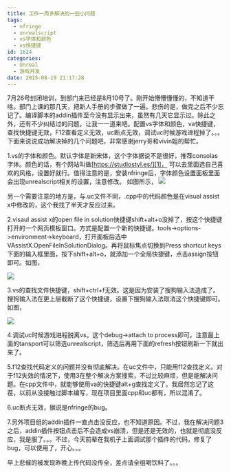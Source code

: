```yaml
---
title: 工作一周多解决的一些小问题
tags:
  - nfringe
  - unrealscript
  - vs字体和颜色
  - vs快捷键
id: 1624
categories:
  - Unreal
  - 游戏开发
date: 2015-08-19 21:17:28
---
```


7月26号封闭培训，到部门来已经是8月10号了。刚开始懵懵懂懂的，不知道干啥。部门上课的那几天，把新人手册的步骤做了一遍。悲伤的是，做完之后不少忘记了。编译脚本的addin插件至今没有显示出来，虽然有几天它显示过。除此之外，还有不少纠结过的问题。让我一一道来吧。配置vs字体和颜色，va快捷键，查找快捷键无效，F12查看定义无效，uc断点无效，调试uc时候游戏进程掉了。。。下面来说说成功解决掉的几个问题吧，非常感谢jerry哥和vivin姐的帮忙。

1.vs的字体和颜色。默认字体是新宋体，这个字体据说不是很好，推荐consolas字体。颜色的话，有个网站叫做[https://studiostyl.es/][1]，
可以去里面选自己喜欢的风格，设置好就行。值得注意的是，安装nfringe后，字体颜色设置面板里面会出现unrealscript相关的设置，注意修改。
如图所示，
![](https://c2.staticflickr.com/8/7317/26842778024_ed21d0f0b6_o.png)

另一个需要注意的地方是，与.uc文件不同，.cpp中的代码颜色是在visual assist x中修改的，这个我找了半天才反应过来。

2.visaul assist x的open file in solution快捷键shift+alt+o没掉了，按这个快捷键打开的一个网页模板窗口。方式是配置一个新的快捷键。tools->options->environment->keyboard，打开面板后选中VAssistX.OpenFileInSolutionDialog。再将鼠标焦点切换到Press shortcut keys下面的输入框里面，按下shift+alt+o，就添加一个全局快捷键，点击assign按钮即可。如图，

![](https://c2.staticflickr.com/8/7241/27452123005_d26555f3d8_o.png)

3.vs的查找文件快捷键，shift+ctrl+f无效。这是因为安装了搜狗输入法造成了。搜狗输入法在更上层截断了这个快捷键，设置下搜狗输入法取消这个快捷键即可。如图，

![](https://c2.staticflickr.com/8/7032/27175666250_9f465482a9_o.png)

4.调试uc时候游戏进程脱离vs。这个debug->attach to process即可。注意最上面的tansport可以筛选unrealscript，筛选后再用下面的refresh按钮刷新一下就出来了。

5.f12查找代码定义的问题并没有彻底解决。在uc文件中，只能用f12查找定义。对于f12失效的情况下，使用3在整个解决方案搜索，不过比较麻烦，但是能解决问题。在cpp文件中，就能够使用va的快捷键alt+g查找定义了。我居然忘记了这茬，以前从没接触过脚本编写，现在项目里面cpp和uc都有，所以混淆了。

6.uc断点无效，据说是nfringe的bug。

7.另外项目组的addin插件一直点击没反应，也不知道原因。不过，我在解决问题3之后，addin插件按钮点击后不会造成vs崩溃，但是还是无效的，也就是彻底没反应，我是服了。。。不过，今天前辈在我机子上面调试那个插件的代码，修复了bug，可以使用了，开心。。。

早上悲催的被发现昨晚上传代码没传全，差点请全组喝饮料了。。。


  [1]: https://studiostyl.es/
